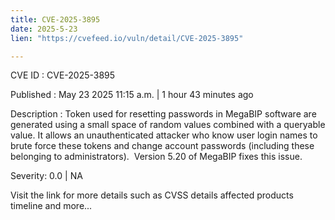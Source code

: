```yaml
---
title: CVE-2025-3895
date: 2025-5-23
lien: "https://cvefeed.io/vuln/detail/CVE-2025-3895"

---
```


CVE ID : CVE-2025-3895

Published :  May 23
2025
11:15 a.m. | 1 hour
43 minutes ago

Description : Token used for resetting passwords in MegaBIP software are generated using a small space of random values combined with a queryable value.
 It allows an unauthenticated attacker who know user login names to brute force these tokens and change account passwords (including these belonging to administrators). 
Version 5.20 of MegaBIP fixes this issue.

Severity: 0.0 | NA

Visit the link for more details
such as CVSS details
affected products
timeline
and more...
